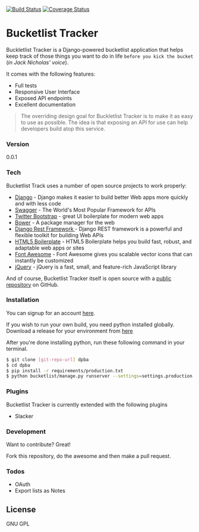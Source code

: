 [![Build Status](https://travis-ci.org/andela-osule/django-powered-bucketlist-application.svg?branch=master)](https://travis-ci.org/andela-osule/django-powered-bucketlist-application) 
[![Coverage Status](https://coveralls.io/repos/andela-osule/django-powered-bucketlist-application/badge.svg?branch=master&service=github)](https://coveralls.io/github/andela-osule/django-powered-bucketlist-application?branch=master)

# Bucketlist Tracker

Buckletlist Tracker is a Django-powered bucketlist application that helps keep track of those things you want to do in life `before you kick the bucket` (_in Jack Nicholas' voice_). 

It comes with the following features:
  - Full tests
  - Responsive User Interface
  - Exposed API endpoints
  - Excellent documentation

> The overriding design goal for Buckletlist Tracker is
> to make it as easy to use as possible.
> The idea is that exposing an API for use can help developers
> build atop this service.

### Version
0.0.1

### Tech

Bucketlist Track uses a number of open source projects to work properly:

* [Django] - Django makes it easier to build better Web apps more quickly and with less code
* [Swagger] - The World's Most Popular Framework for APIs
* [Twitter Bootstrap] - great UI boilerplate for modern web apps
* [Bower] - A package manager for the web
* [Django Rest Framework ] - Django REST framework is a powerful and flexible toolkit for building Web APIs
* [HTML5 Boilerplate] - HTML5 Boilerplate helps you build fast, robust, and adaptable web apps or sites
* [Font Awesome] - Font Awesome gives you scalable vector icons that can instantly be customized
* [jQuery] - jQuery is a fast, small, and feature-rich JavaScript library

And of course, Bucketlist Tracker itself is open source with a [public repository][git-repo-url]
 on GitHub.

### Installation
You can signup for an account [here](https://bucketlist-staging.herokuapp.com).

If you wish to run your own build, you need python installed globally. Download a release for your environment from [here](https://www.python.org/downloads/)

After you're done installing python, run these following command in your terminal.
```bash
$ git clone [git-repo-url] dpba
$ cd dpba
$ pip install -r requirements/production.txt
$ python bucketlist/manage.py runserver --settings=settings.production
```

### Plugins

Bucketlist Tracker is currently extended with the following plugins

* Slacker

### Development

Want to contribute? Great!

Fork this repository, do the awesome and then make a pull request.

### Todos

 - OAuth
 - Export lists as Notes

License
----

GNU GPL

   [git-repo-url]: <https://github.com/andela-osule/django-powered-bucketlist-application.git/>
   [Font Awesome]: <https://fortawesome.github.io/Font-Awesome/>
   [Django]: <https://www.djangoproject.com/>
   [Twitter Bootstrap]: <http://twitter.github.com/bootstrap/>
   [Django Rest Framework]: <http://www.django-rest-framework.org/>
   [jQuery]: <http://jquery.com>
   [Swagger]: <http://swagger.io/>
   [Bower]: <http://bower.io>
   [HTML5 Boilerplate]: <https://html5boilerplate.com/>

